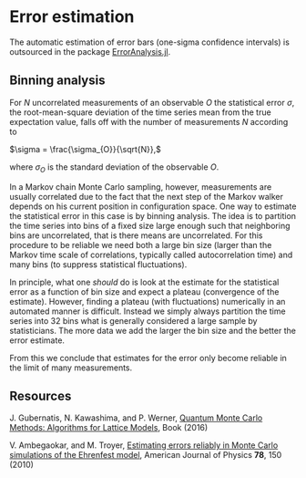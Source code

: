 # Error estimation

The automatic estimation of error bars (one-sigma confidence intervals) is outsourced in the package [ErrorAnalysis.jl](https://github.com/crstnbr/ErrorAnalysis.jl).

## Binning analysis

For $N$ uncorrelated measurements of an observable $O$ the statistical error $\sigma$, the root-mean-square deviation of the time series mean from the true expectation value, falls off with the number of measurements $N$ according to

$\sigma = \frac{\sigma_{O}}{\sqrt{N}},$

where $\sigma_{O}$ is the standard deviation of the observable $O$.

In a Markov chain Monte Carlo sampling, however, measurements are usually correlated due to the fact that the next step of the Markov walker depends on his current position in configuration space. One way to estimate the statistical error in this case is by binning analysis. The idea is to partition the time series into bins of a fixed size large enough such that neighboring bins are uncorrelated, that is there means are uncorrelated. For this procedure to be reliable we need both a large bin size (larger than the Markov time scale of correlations, typically called autocorrelation time) and many bins (to suppress statistical fluctuations).

In principle, what one *should* do is look at the estimate for the statistical error as a function of bin size and expect a plateau (convergence of the estimate). However, finding a plateau (with fluctuations) numerically in an automated manner is difficult. Instead we simply always partition the time series into 32 bins what is generally considered a large sample by statisticians. The more data we add the larger the bin size and the better the error estimate.

From this we conclude that estimates for the error only become reliable in the limit of many measurements.

## Resources

J. Gubernatis, N. Kawashima, and P. Werner, [Quantum Monte Carlo Methods: Algorithms for Lattice Models](https://www.cambridge.org/core/books/quantum-monte-carlo-methods/AEA92390DA497360EEDA153CF1CEC7AC), Book (2016)

V. Ambegaokar, and M. Troyer, [Estimating errors reliably in Monte Carlo simulations of the Ehrenfest model](http://aapt.scitation.org/doi/10.1119/1.3247985), American Journal of Physics **78**, 150 (2010)
